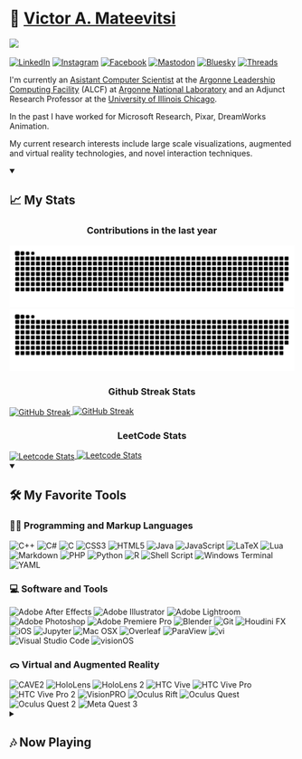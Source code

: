 # 🏡 [Victor A. Mateevitsi](https://vmateevitsi.com)

![](https://komarev.com/ghpvc/?username=mvictoras&color=blue)

<a href="https://www.linkedin.com/in/mvictoras/" target="_blank"><img src="https://img.shields.io/badge/LinkedIn-%230077B5.svg?&style=flat-square&logo=linkedin&logoColor=white" alt="LinkedIn"></a>
<a href="https://www.instagram.com/mvictoras/" target="_blank"><img src="https://img.shields.io/badge/Instagram-%23E4405F.svg?&style=flat-square&logo=instagram&logoColor=white" alt="Instagram"></a>
<a href="https://www.facebook.com/vmateevitsi" target="_blank"><img src="https://img.shields.io/badge/Facebook-%231877F2.svg?&style=flat-square&logo=facebook&logoColor=white" alt="Facebook"></a>
<a href="https://hci.social/@mvictoras" target="_blank"><img src="https://img.shields.io/badge/Mastodon-%232B90D9.svg?&style=flat-square&logo=mastodon&logoColor=white" alt="Mastodon"></a>
<a href="https://bsky.app/profile/vmateevitsi.com" target="_blank"><img src="https://img.shields.io/badge/Bluesky-%231185FE.svg?&style=flat-square&logo=bluesky&logoColor=white" alt="Bluesky"></a>
<a href="https://www.threads.net/@mvictoras" target="_blank"><img src="https://img.shields.io/badge/Threads-%23000000.svg?&style=flat-square&logo=threads&logoColor=white" alt="Threads"></a>


I'm currently an [Asistant Computer Scientist](https://www.alcf.anl.gov/about/people/victor-mateevitsi) at the [Argonne Leadership Computing Facility](https://alcf.anl.gov) (ALCF) at [Argonne National Laboratory](https://www.anl.gov) and an Adjunct Research Professor at the [University of Illinois Chicago](https://www.uic.edu).

In the past I have worked for Microsoft Research, Pixar, DreamWorks Animation.

My current research interests include large scale visualizations, augmented and virtual reality technologies, and novel interaction techniques.

<details open>
  <summary><h2>📈 My Stats</h2></summary>

  <!-- Contribution Heatmap with Snake Animation -->
  <p align="center">
    <h3 align="center">Contributions in the last year</h3>
  </p>
  <img src="https://github.com/mvictoras/mvictoras/blob/output/ocean.svg?color_snake=#15F8EB&color_dots=#bfd6f6,#8dbdff,#64a1f4,#4b91f1,#3c7dd9#gh-dark-mode-only" alt="Snake animation">
  <img src="https://github.com/mvictoras/mvictoras/blob/output/github-snake.svg?color_snake=#00FC58#gh-light-mode-only" alt="Snake animation">

  <!-- Github Streak Stats -->
  <p align="center">
    <h3 align="center">Github Streak Stats</h3>
  </p>
  <a href="#gh-dark-mode-only">
    <img align="center" src="https://github-readme-streak-stats.herokuapp.com?user=mvictoras&border_radius=20&theme=tokyonight#gh-dark-mode-only" alt="GitHub Streak">
  </a>
  <a href="#gh-light-mode-only">
    <img src="https://github-readme-streak-stats.herokuapp.com?user=mvictoras&border_radius=20&theme=default#gh-light-mode-only" alt="GitHub Streak">
  </a>
  <!-- LeetCode Stats -->
  <p align="center">
    <h3 align="center">LeetCode Stats</h3>
  </p>
  <a href="https://leetcode.com/mvictoras#gh-dark-mode-only">
    <img align="center" src="https://leetcard.jacoblin.cool/mvictoras?border=1&radius=20&theme=unicorn#gh-dark-mode-only" alt="Leetcode Stats">
  </a>
  <a href="https://leetcode.com/mvictoras#gh-light-mode-only">
    <img rc="https://leetcard.jacoblin.cool/mvictoras?border=1&radius=20&theme=light#gh-light-mode-only" alt="Leetcode Stats">
  </a>
  </details>

<details open>
  <summary><h2>🛠️ My Favorite Tools</h2></summary>
  <h3>👨‍💻 Programming and Markup Languages</h3>
  <img src="https://img.shields.io/badge/c++-%2300599C.svg?&logo=c%2B%2B&logoColor=white" alt="C++"/>
  <img src="https://img.shields.io/badge/c%23-%23239120.svg?logo=csharp&logoColor=white" alt="C#"/>
  <img src="https://img.shields.io/badge/c-%2300599C.svg?logo=c&logoColor=white" alt="C"/>
  <img src="https://img.shields.io/badge/css3-%231572B6.svg?logo=css3&logoColor=white" alt="CSS3"/>
  <img src="https://img.shields.io/badge/html5-%23E34F26.svg?logo=html5&logoColor=white" alt="HTML5"/>
  <img src="https://img.shields.io/badge/java-%23ED8B00.svg?logo=openjdk&logoColor=white" alt="Java"/>
  <img src="https://img.shields.io/badge/javascript-%23323330.svg?logo=javascript&logoColor=%23F7DF1E" alt="JavaScript"/>
  <img src="https://img.shields.io/badge/latex-%23008080.svg?logo=latex&logoColor=white" alt="LaTeX"/>
  <img src="https://img.shields.io/badge/lua-%232C2D72.svg?logo=lua&logoColor=white" alt="Lua"/>
  <img src="https://img.shields.io/badge/markdown-%23000000.svg?logo=markdown&logoColor=white" alt="Markdown"/>
  <img src="https://img.shields.io/badge/php-%23777BB4.svg?logo=php&logoColor=white" alt="PHP"/>
  <img src="https://img.shields.io/badge/python-3670A0?logo=python&logoColor=ffdd54" alt="Python"/>
  <img src="https://img.shields.io/badge/r-%23276DC3.svg?logo=r&logoColor=white" alt="R"/>
  <img src="https://img.shields.io/badge/shell_script-%23121011.svg?logo=gnu-bash&logoColor=white" alt="Shell Script"/>
  <img src="https://img.shields.io/badge/Windows%20Terminal-%234D4D4D.svg?logo=windows-terminal&logoColor=white" alt="Windows Terminal"/>
  <img src="https://img.shields.io/badge/yaml-%23ffffff.svg?logo=yaml&logoColor=151515" alt="YAML"/>

  <!--<h3>🧰 Frameworks and Libraries</h3>-->

  <h3>💻 Software and Tools</h3>
  <img src="https://img.shields.io/badge/Adobe%20After%20Effects-9999FF.svg?logo=Adobe%20After%20Effects&logoColor=white" alt="Adobe After Effects"/>
  <img src="https://img.shields.io/badge/adobe%20illustrator-%23FF9A00.svg?logo=Adobe%20illustrator&logoColor=white" alt="Adobe Illustrator"/>
  <img src="https://img.shields.io/badge/Adobe%20Lightroom-31A8FF.svg?logo=Adobe%20Lightroom&logoColor=white" alt="Adobe Lightroom"/>
  <img src="https://img.shields.io/badge/adobe%20photoshop-%2331A8FF.svg?logo=adobe%20photoshop&logoColor=white" alt="Adobe Photoshop"/>
  <img src="https://img.shields.io/badge/Adobe%20Premiere%20Pro-9999FF.svg?logo=Adobe%20Premiere%20Pro&logoColor=white" alt="Adobe Premiere Pro"/>
  <img src="https://img.shields.io/badge/blender-%23F5792A.svg?logo=blender&logoColor=white" alt="Blender"/>
  <img src="https://img.shields.io/badge/Git-F05033.svg?logo=git&logoColor=white" alt="Git"/>
  <img src="https://img.shields.io/badge/Houdini%20FX-%23FF4713.svg?logo=houdini&logoColor=white" alt="Houdini FX"/>
  <img src="https://img.shields.io/badge/iOS-000000.svg?logo=apple&logoColor=white" alt="iOS"/>
  <img src="https://img.shields.io/badge/Jupyter-F37626.svg?logo=Jupyter&logoColor=white" alt="Jupyter"/>
  <img src="https://img.shields.io/badge/Mac%20OSX-000000.svg?logo=apple&logoColor=white" alt="Mac OSX"/>
  <img src="https://img.shields.io/badge/Overleaf-%2344B78B.svg?logo=overleaf&logoColor=white" alt="Overleaf"/>
  <img src="https://img.shields.io/badge/ParaView-%234EA1D3.svg?logo=paraview&logoColor=white" alt="ParaView"/>
  <img src="https://img.shields.io/badge/vi-%23000000.svg?logo=vim&logoColor=white" alt="vi"/>
  <img src="https://img.shields.io/badge/Visual%20Studio%20Code-0078d7.svg?logo=visual-studio-code&logoColor=white" alt="Visual Studio Code"/>
  <img src="https://img.shields.io/badge/visionOS-000000.svg?logo=apple&logoColor=white" alt="visionOS"/>

  <h3>ᯅ Virtual and Augmented Reality</h3>
  <img src="https://img.shields.io/badge/CAVE2-00AEEF.svg?logo=none&logoColor=white" alt="CAVE2"/>
  <img src="https://img.shields.io/badge/HoloLens-0078D7.svg?logo=microsoft&logoColor=white" alt="HoloLens"/>
  <img src="https://img.shields.io/badge/HoloLens%202-0078D7.svg?logo=microsoft&logoColor=white" alt="HoloLens 2"/>
  <img src="https://img.shields.io/badge/HTC%20Vive-0094F8.svg?logo=htc&logoColor=white" alt="HTC Vive"/>
  <img src="https://img.shields.io/badge/HTC%20Vive%20Pro-0094F8.svg?logo=htc&logoColor=white" alt="HTC Vive Pro"/>
  <img src="https://img.shields.io/badge/HTC%20Vive%20Pro%202-0094F8.svg?logo=htc&logoColor=white" alt="HTC Vive Pro 2"/>
  <img src="https://img.shields.io/badge/VisionPRO-000000.svg?logo=apple&logoColor=white" alt="VisionPRO"/>
  <img src="https://img.shields.io/badge/Oculus%20Rift-1C1E20.svg?logo=oculus&logoColor=white" alt="Oculus Rift"/>
  <img src="https://img.shields.io/badge/Oculus%20Quest-1C1E20.svg?logo=oculus&logoColor=white" alt="Oculus Quest"/>
  <img src="https://img.shields.io/badge/Oculus%20Quest%202-1C1E20.svg?logo=oculus&logoColor=white" alt="Oculus Quest 2"/>
  <img src="https://img.shields.io/badge/Meta%20Quest%203-1C1E20.svg?logo=meta&logoColor=white" alt="Meta Quest 3"/>
  
</details>

<details>
  <summary><h2>🎶 Now Playing</h2></summary>
  <a href="https://www.last.fm/user/mvictoras"><img src="https://lastfm-recently-played.vercel.app/api?user=mvictoras"></a>
</details>